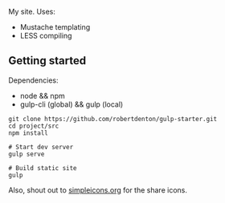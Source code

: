 My site. Uses:

* Mustache templating
* LESS compiling

## Getting started

Dependencies:
* node && npm
* gulp-cli (global) && gulp (local)

```
git clone https://github.com/robertdenton/gulp-starter.git
cd project/src
npm install

# Start dev server
gulp serve

# Build static site
gulp
```

Also, shout out to [simpleicons.org](https://simpleicons.org/) for the share icons.


